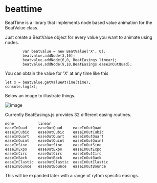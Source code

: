 # beattime
BeatTime is a library that implements node based value animation for the BeatValue class.

Just create a BeatValue object for every value you want to animate using nodes.

```JS
        var beatvalue = new BeatValue('X', 0);
        beatvalue.addNode(3,10);
        beatvalue.addNode(6,0, BeatEasings.linear);
        beatvalue.addNode(9,10,BeatEasings.easeInOutQuad);
```

You can obtain the value for 'X' at any time like this
```JS
let x = beatvalue.getValueAtTime(time);
console.log(x);
```
Below an image to illustrate things.

![image](https://github.com/dinther/beattime/assets/1192916/73c84ee1-664e-48e4-84ff-e45a86dc6e89)

Currently BeatEasings.js provides 32 different easing routines.
```
none           linear
easeInQuad     easeOutQuad     easeInOutQuad
easeInCubic    easeOutCubic    easeInOutCubic
easeInQuart    easeOutQuart    easeInOutQuart
easeInQuint    easeOutQuint    easeInOutQuint
easeInSine     easeOutSine     easeInOutSine
easeInExpo     easeOutExpo     easeInOutExpo
easeInCirc     easeOutCirc     easeInOutCirc
easeInBack     easeOutBack     easeInOutBack
easeInElastic  easeOutElastic  easeInOutElastic
easeInBounce   easeOutBounce   easeInOutBounce
```
This will be expanded later with a range of rythm specific easings.



